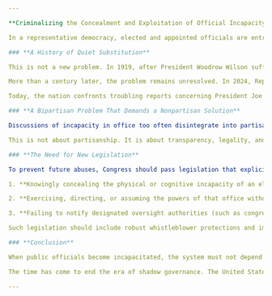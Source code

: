 ```yaml
---

**Criminalizing the Concealment and Exploitation of Official Incapacity**

In a representative democracy, elected and appointed officials are entrusted with power not as individuals alone, but as stewards of the public interest. When they become incapacitated — whether physically, mentally, or cognitively — there is a sacred obligation to ensure that their duties are either formally transferred or responsibly curtailed. Any concealment of such incapacity, or the assumption of their powers without lawful authority, constitutes a betrayal not only of the official's office but of the public itself. It is time to codify this principle into law.

### **A History of Quiet Substitution**

This is not a new problem. In 1919, after President Woodrow Wilson suffered a debilitating stroke, his wife Edith Wilson effectively managed the presidency for the remainder of his term. Though she claimed only to act as a “steward,” she controlled access to the president, screened communications, and influenced decisions. There was no constitutional mechanism at the time for transferring power, and the public was never fully informed of Wilson’s incapacity.

More than a century later, the problem remains unresolved. In 2024, Representative Kay Granger of Texas — at one time, chair of the powerful House Appropriations Committee — moved into a senior living facility amid reports of cognitive decline. Her staff made no announcement. She missed numerous votes. Constituents, colleagues, and the broader public were left uninformed about her diminshed capacity to fulfill her responsibilities. Although there is no confirmed evidence that her staff took formal action on her behalf, the opportunity for abuse was present, unchecked, and unaddressed.

Today, the nation confronts troubling reports concerning President Joe Biden’s cognitive fitness. While some allegations may be politically motivated, others raise genuine concerns. Reports suggest that certain decisions or official acts — such as pardons — may have been executed in his name without his direct involvement. If such claims are true, they represent not only a constitutional crisis but a usurpation of presidential power. Yet because existing laws fail to directly address this kind of unauthorized substitution, accountability is vague at best.

### **A Bipartisan Problem That Demands a Nonpartisan Solution**

Discussions of incapacity in office too often disintegrate into partisan rancor. Supporters of a compromised official may minimize or dismiss concerns, while opponents are accused of exaggeration or bad faith. This political noise obscures the real issue: whether anyone—regardless of party—should be allowed to conceal an official’s inability to serve while quietly exercising their authority in the background.

This is not about partisanship. It is about transparency, legality, and the rule of law. The public has a right to know when its leaders are no longer able to serve. There must be mechanisms not only for transferring power but for punishing those who deliberately exploit the absence or incapacity of an official to pursue a personal or political agenda.

### **The Need for New Legislation**

To prevent future abuses, Congress should pass legislation that explicitly criminalizes:

1. **Knowingly concealing the physical or cognitive incapacity of an elected or appointed federal official.**

2. **Exercising, directing, or assuming the powers of that office without lawful authorization while aware of the official's incapacity.**

3. **Failing to notify designated oversight authorities (such as congressional leadership, the vice president, or the relevant inspector general) when credible evidence of incapacity arises within a federal office.**

Such legislation should include robust whistleblower protections and impose serious penalties — up to and including imprisonment — for individuals who knowingly violate these provisions. Exceptions can be made for family members or medical professionals acting under patient privacy obligations, but not for staff, appointees, or advisors wielding or diverting official power.

### **Conclusion**

When public officials become incapacitated, the system must not depend on informal arrangements, quiet coverups, or partisan calculations. The stakes are too high. As history and recent events have shown, the risk is real and bipartisan. If the law does not clearly prohibit and punish the exploitation of incapacitated officials, the public remains vulnerable to government by proxy — an invisible and unaccountable form of power.

The time has come to end the era of shadow governance. The United States must establish, in law, that the concealment or exploitation of official incapacity is not merely unethical—it is criminal.

---
```


